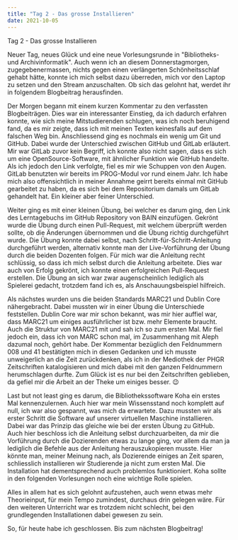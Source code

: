 ```yaml
---
title: "Tag 2 - Das grosse Installieren"
date: 2021-10-05
---
```

Tag 2 - Das grosse Installieren

Neuer Tag, neues Glück und eine neue Vorlesungsrunde in "Bibliotheks- und Archivinformatik". Auch wenn ich an diesem Donnerstagmorgen, zugegebenermassen, nichts gegen einen verlängerten Schönheitsschlaf gehabt hätte, konnte ich mich selbst dazu überreden, mich vor den Laptop zu setzen und den Stream anzuschalten. Ob sich das gelohnt hat, werdet ihr in folgendem Blogbeitrag herausfinden. 

Der Morgen begann mit einem kurzen Kommentar zu den verfassten Blogbeiträgen. Dies war ein interessanter Einstieg, da ich dadurch erfahren konnte, wie sich meine Mitstudierenden schlugen, was ich noch beruhigend fand, da es mir zeigte, dass ich mit meinen Texten keinesfalls auf dem falschen Weg bin. Anschliessend ging es nochmals ein wenig um Git und GitHub. Dabei wurde der Unterschied zwischen GitHub und GitLab erläutert. Mir war GitLab zuvor kein Begriff, ich konnte also nicht sagen, dass es sich um eine OpenSource-Software, mit ähnlicher Funktion wie GitHub handelte. Als ich jedoch den Link verfolgte, fiel es mir wie Schuppen von den Augen. GitLab benutzten wir bereits im PROG-Modul vor rund einem Jahr. Ich habe mich also offensichtlich in meiner Annahme geirrt bereits einmal mit GitHub gearbeitet zu haben, da es sich bei dem Repositorium damals  um GitLab gehandelt hat. Ein kleiner aber feiner Unterschied.

Weiter ging es mit einer kleinen Übung, bei welcher es darum ging, den Link des Lerntagebuchs im GitHub Repository von BAIN einzufügen. Gekrönt wurde die Übung durch einen Pull-Request, mit welchem überprüft werden sollte, ob die Änderungen übernommen und die Übung richtig durchgeführt wurde. Die Übung konnte dabei selbst, nach Schritt-für-Schritt-Anleitung durchgeführt werden, alternativ konnte man der Live-Vorführung der Übung durch die beiden Dozenten folgen. Für mich war die Anleitung recht schlüssig, so dass ich mich selbst durch die Anleitung arbeitete. Dies war auch von Erfolg gekrönt, ich konnte einen erfolgreichen Pull-Request erstellen. Die Übung an sich war zwar augenscheinlich lediglich als Spielerei gedacht, trotzdem fand ich es, als Anschauungsbeispiel hilfreich. 

Als nächstes wurden uns die beiden Standards MARC21 und Dublin Core nähergebracht. Dabei mussten wir in einer Übung die Unterschiede feststellen. Dublin Core war mir schon bekannt, was mir hier auffiel war, dass MARC21 um einiges ausführlicher ist bzw. mehr Elemente braucht. Auch die Struktur von MARC21 mit <datafield> und <subfield> sah ich so zum ersten Mal. Mir fiel jedoch ein, dass ich von MARC schon mal, im Zusammenhang mit Aleph dazumal noch, gehört habe. Der Kommentar bezüglich den Feldnummern 008 und 41 bestätigten mich in diesen Gedanken und ich musste unweigerlich an die Zeit zurückdenken, als ich in der Mediothek der PHGR Zeitschriften katalogisieren und mich dabei mit den ganzen Feldnummern herumschlagen durfte. Zum Glück ist es nur bei den Zeitschriften geblieben, da gefiel mir die Arbeit an der Theke um einiges besser. 😉

Last but not least ging es darum, die Bibliothekssoftware Koha ein erstes Mal kennenzulernen. Auch hier war mein Wissensstand noch komplett auf null, ich war also gespannt, was mich da erwartete. Dazu mussten wir als erster Schritt die Software auf unserer virtuellen Maschine installieren. Dabei war das Prinzip das gleiche wie bei der ersten Übung zu GitHub. Auch hier beschloss ich die Anleitung selbst durchzuarbeiten, da mir die Vorführung durch die Dozierenden etwas zu lange ging, vor allem da man ja lediglich die Befehle aus der Anleitung herauszukopieren musste. Hier könnte man, meiner Meinung nach, als Dozierende einiges an Zeit sparen, schliesslich installieren wir Studierende ja nicht zum ersten Mal. Die Installation hat dementsprechend auch problemlos funktioniert. Koha sollte in den folgenden Vorlesungen noch eine wichtige Rolle spielen. 

Alles in allem hat es sich gelohnt aufzustehen, auch wenn etwas mehr Theorieinput, für mein Tempo zumindest, durchaus drin gelegen wäre. Für den weiteren Unterricht war es trotzdem nicht schlecht, bei den grundlegenden Installationen dabei gewesen zu sein.

So, für heute habe ich geschlossen. Bis zum nächsten Blogbeitrag!

